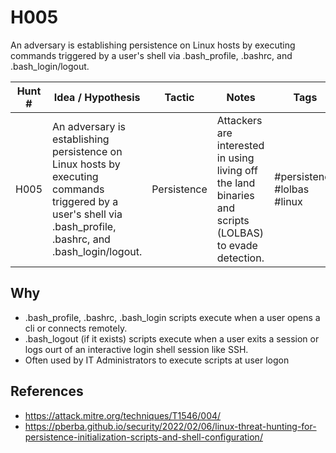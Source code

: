 # H005
An adversary is establishing persistence on Linux hosts by executing commands triggered by a user's shell via .bash_profile, .bashrc, and .bash_login/logout. 

| Hunt # | Idea / Hypothesis                                                                 | Tactic           | Notes                                   | Tags                                   | Submitter   | 
|--------------|----------------------------------------------------------------------------|------------------|-----------------------------------------|----------------------------------------|----------------------------------------|
| H005        | An adversary is establishing persistence on Linux hosts by executing commands triggered by a user's shell via .bash_profile, .bashrc, and .bash_login/logout.   | Persistence | Attackers are interested in using living off the land binaries and scripts (LOLBAS) to evade detection. | #persistence #lolbas #linux      | [John Grageda](https://x.com/AngryInfoSecGuy)

## Why

- .bash_profile, .bashrc, .bash_login scripts execute when a user opens a cli or connects remotely. 
- .bash_logout (if it exists) scripts execute when a user exits a session or logs ourt of an interactive login shell session like SSH. 
-  Often used by IT Administrators to execute scripts at user logon

## References

- https://attack.mitre.org/techniques/T1546/004/
- https://pberba.github.io/security/2022/02/06/linux-threat-hunting-for-persistence-initialization-scripts-and-shell-configuration/
